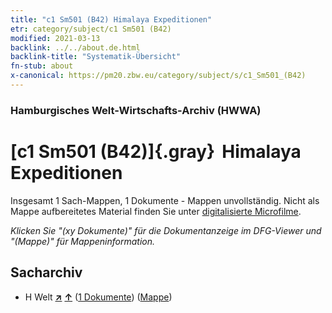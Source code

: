 ```yaml
---
title: "c1 Sm501 (B42) Himalaya Expeditionen"
etr: category/subject/c1 Sm501 (B42)
modified: 2021-03-13
backlink: ../../about.de.html
backlink-title: "Systematik-Übersicht"
fn-stub: about
x-canonical: https://pm20.zbw.eu/category/subject/s/c1_Sm501_(B42)
---
```


### Hamburgisches Welt-Wirtschafts-Archiv (HWWA)
# [c1 Sm501 (B42)]{.gray}&#8201; Himalaya Expeditionen&#160; 




Insgesamt 1 Sach-Mappen, 1 Dokumente - Mappen unvollständig.
Nicht als Mappe aufbereitetes Material finden Sie unter [digitalisierte Microfilme](/film/h1_sh.de.html).

_Klicken Sie "(xy Dokumente)" für die Dokumentanzeige im DFG-Viewer und "(Mappe)" für Mappeninformation._

## Sacharchiv



- H Welt [**&nearr;**](../../../geo/i/141728/about.de.html "Welt (alle Mappen)") [**&uarr;**](../../../geo/about.de.html#H "Ländersystematik") (<a href="https://pm20.zbw.eu/dfgview/sh/141728,144201" title="über: Welt : Himalaya Expeditionen" target="_blank">1 Dokumente</a>) ([Mappe](../../../../folder/sh/1417xx/141728/1442xx/144201/about.de.html))


